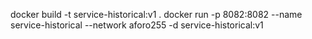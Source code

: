 docker build -t service-historical:v1 .
docker run -p 8082:8082  --name service-historical --network aforo255 -d service-historical:v1